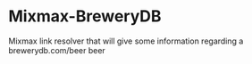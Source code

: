 # Mixmax-BreweryDB
Mixmax link resolver that will give some information regarding a brewerydb.com/beer beer
